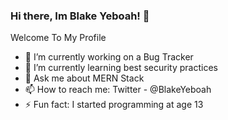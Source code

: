 ### Hi there, Im Blake Yeboah! 👋

Welcome To My Profile

- 🔭 I’m currently working on a Bug Tracker
- 🌱 I’m currently learning best security practices
- 💬 Ask me about MERN Stack
- 📫 How to reach me: Twitter - @BlakeYeboah
- ⚡ Fun fact: I started programming at age 13
